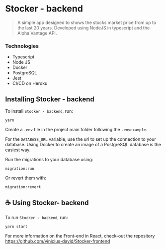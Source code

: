 # Stocker - backend

> A simple app designed to shows the stocks market price from up to the last 20 years. Developed using NodeJS in typescript and the Alpha Vantage API.

### Technologies

- Typescript
- Node JS
- Docker
- PostgreSQL
- Jest
- CI/CD on Heroku

## Installing Stocker - backend

To install `Stocker - backend`, run:

```
yarn
```

Create a `.env` file in the project main folder following the `.envexample`.

For the `DATABASE_URL` variable, use the url to set up the connection to your database. Using Docker to create an image of a PostgreSQL database is the easiest way.

Run the migrations to your database using:

```
migration:run
```

Or revert them with:

```
migration:revert
```

## ☕ Using Stocker- backend

To run `Stocker - backend`, run:

```
yarn start
```

For more information on the Front-end in React, check-out the repository https://github.com/vinicius-david/Stocker-frontend
